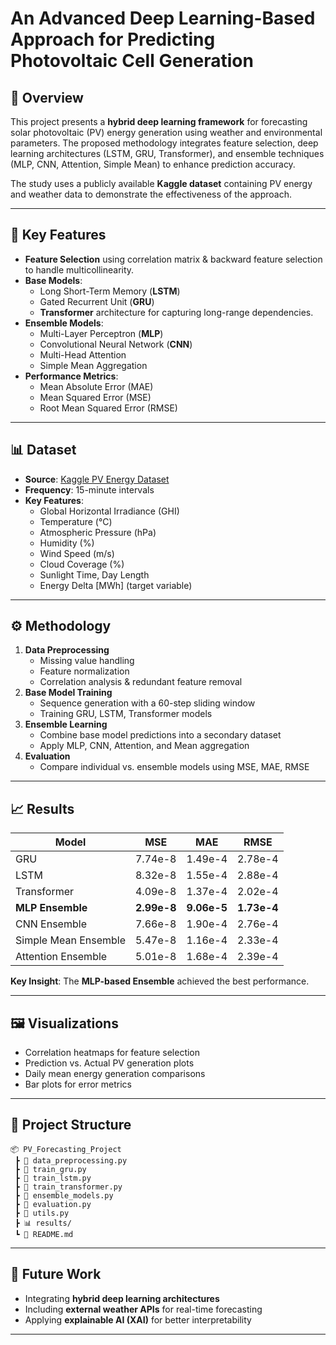 
# An Advanced Deep Learning-Based Approach for Predicting Photovoltaic Cell Generation

## 📌 Overview
This project presents a **hybrid deep learning framework** for forecasting solar photovoltaic (PV) energy generation using weather and environmental parameters. 
The proposed methodology integrates feature selection, deep learning architectures (LSTM, GRU, Transformer), and ensemble techniques (MLP, CNN, Attention, Simple Mean) to enhance prediction accuracy.

The study uses a publicly available **Kaggle dataset** containing PV energy and weather data to demonstrate the effectiveness of the approach.

---

## 🚀 Key Features
- **Feature Selection** using correlation matrix & backward feature selection to handle multicollinearity.
- **Base Models**:
  - Long Short-Term Memory (**LSTM**)
  - Gated Recurrent Unit (**GRU**)
  - **Transformer** architecture for capturing long-range dependencies.
- **Ensemble Models**:
  - Multi-Layer Perceptron (**MLP**)
  - Convolutional Neural Network (**CNN**)
  - Multi-Head Attention
  - Simple Mean Aggregation
- **Performance Metrics**:
  - Mean Absolute Error (MAE)
  - Mean Squared Error (MSE)
  - Root Mean Squared Error (RMSE)

---

## 📊 Dataset
- **Source**: [Kaggle PV Energy Dataset](https://www.kaggle.com/)  
- **Frequency**: 15-minute intervals
- **Key Features**:
  - Global Horizontal Irradiance (GHI)
  - Temperature (°C)
  - Atmospheric Pressure (hPa)
  - Humidity (%)
  - Wind Speed (m/s)
  - Cloud Coverage (%)
  - Sunlight Time, Day Length
  - Energy Delta [MWh] (target variable)

---

## ⚙️ Methodology
1. **Data Preprocessing**
   - Missing value handling
   - Feature normalization
   - Correlation analysis & redundant feature removal
2. **Base Model Training**
   - Sequence generation with a 60-step sliding window
   - Training GRU, LSTM, Transformer models
3. **Ensemble Learning**
   - Combine base model predictions into a secondary dataset
   - Apply MLP, CNN, Attention, and Mean aggregation
4. **Evaluation**
   - Compare individual vs. ensemble models using MSE, MAE, RMSE

---

## 📈 Results
| Model                   | MSE         | MAE         | RMSE        |
|------------------------|-------------|-------------|-------------|
| GRU                    | 7.74e-8     | 1.49e-4     | 2.78e-4     |
| LSTM                   | 8.32e-8     | 1.55e-4     | 2.88e-4     |
| Transformer            | 4.09e-8     | 1.37e-4     | 2.02e-4     |
| **MLP Ensemble**       | **2.99e-8** | **9.06e-5** | **1.73e-4** |
| CNN Ensemble           | 7.66e-8     | 1.90e-4     | 2.76e-4     |
| Simple Mean Ensemble   | 5.47e-8     | 1.16e-4     | 2.33e-4     |
| Attention Ensemble     | 5.01e-8     | 1.68e-4     | 2.39e-4     |

**Key Insight**: The **MLP-based Ensemble** achieved the best performance.

---

## 🖼 Visualizations
- Correlation heatmaps for feature selection
- Prediction vs. Actual PV generation plots
- Daily mean energy generation comparisons
- Bar plots for error metrics

---

## 📂 Project Structure
```
📦 PV_Forecasting_Project
 ┣ 📜 data_preprocessing.py
 ┣ 📜 train_gru.py
 ┣ 📜 train_lstm.py
 ┣ 📜 train_transformer.py
 ┣ 📜 ensemble_models.py
 ┣ 📜 evaluation.py
 ┣ 📜 utils.py
 ┣ 📊 results/
 ┗ 📄 README.md
```

---

## 🔮 Future Work
- Integrating **hybrid deep learning architectures**
- Including **external weather APIs** for real-time forecasting
- Applying **explainable AI (XAI)** for better interpretability

---
